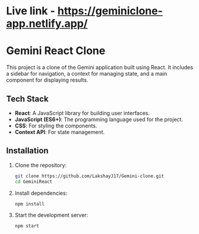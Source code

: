 # Live link - https://geminiclone-app.netlify.app/

# Gemini React Clone

This project is a clone of the Gemini application built using React. It includes a sidebar for navigation, a context for managing state, and a main component for displaying results.

## Tech Stack

- **React**: A JavaScript library for building user interfaces.
- **JavaScript (ES6+)**: The programming language used for the project.
- **CSS**: For styling the components.
- **Context API**: For state management.

## Installation

1. Clone the repository:
    ```sh
    git clone https://github.com/LakshayJ17/Gemini-clone.git
    cd GeminiReact
    ```

2. Install dependencies:
    ```sh
    npm install
    ```

3. Start the development server:
    ```sh
    npm start
    ```


